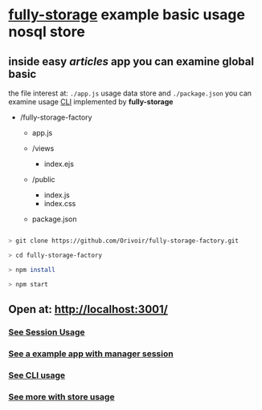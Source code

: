 # [fully-storage](https://npmjs.com/package/fully-storage) example basic usage nosql store

## inside easy *articles* app you can examine global basic

the file interest at: `./app.js` usage data store
and `./package.json` you can examine usage [CLI](https://npmjs.com/package/fully-storage#cli-usage) implemented by **fully-storage**


- /fully-storage-factory

    - app.js

    - /views
        - index.ejs

    - /public
        - index.js
        - index.css

    - package.json



```bash

> git clone https://github.com/Orivoir/fully-storage-factory.git

> cd fully-storage-factory

> npm install

> npm start
```

## Open at: [http://localhost:3001/](http://localhost:3001/)

### [See Session Usage](https://www.npmjs.com/package/fully-storage#http-session-manager)

### [See a example app with manager session](https://github.com/orivoir/fully-storage-sessions)

### [See CLI usage](https://npmjs.com/package/fully-storage#cli-usage)

### [See more with store usage](https://www.npmjs.com/package/fully-storage#get-doc)
